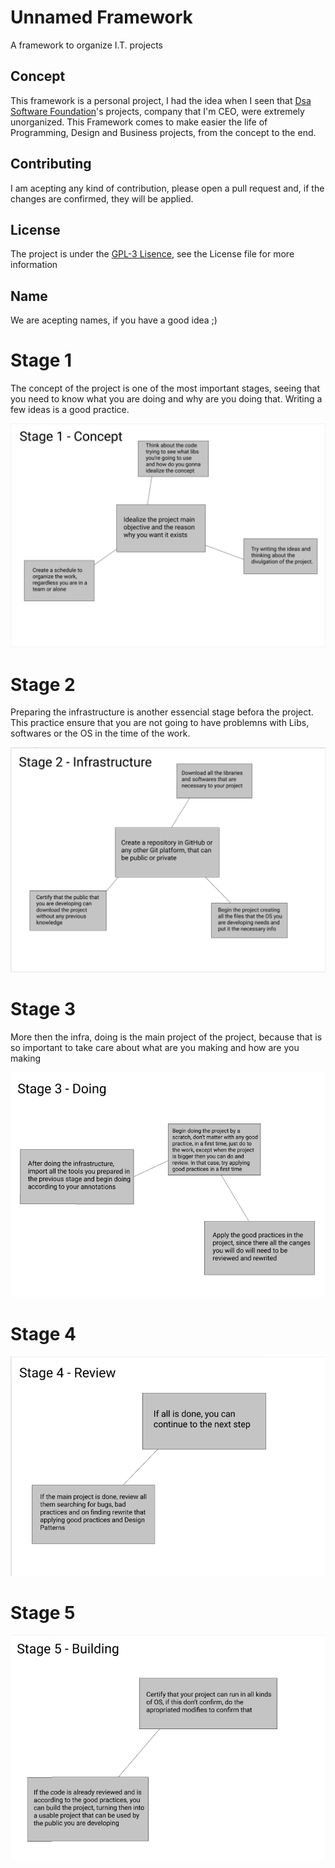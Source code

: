 # Unnamed Framework
A framework to organize I.T. projects

## Concept
This framework is a personal project, I had the idea when I seen that [Dsa Software Foundation](https://github.com/Dsa-Software)'s projects, company that I'm CEO, were extremely unorganized. This Framework comes to make easier the life of Programming, Design and Business projects, from the concept to the end.

## Contributing
I am acepting any kind of contribution, please open a pull request and, if the changes are confirmed, they will be applied.

## License
The project is under the [GPL-3 Lisence](https://github.com/caue-alves/Unnamed-Framework/blob/main/LICENSE.txt), see the License file for more information

## Name
We are acepting names, if you have a good idea ;)

# Stage 1

The concept of the project is one of the most important stages, seeing that you need to know what you are doing and why are you doing that. Writing a few ideas is a good practice.

![](https://github.com/Dsa-Software/Unnamed-Framework/blob/main/img/stage1.png?raw=true)

# Stage 2

Preparing the infrastructure is another essencial stage befora the project. This practice ensure that you are not going to have problemns with Libs, softwares or the OS in the time of the work.

![](https://github.com/Dsa-Software/Unnamed-Framework/blob/main/img/stage2.png?raw=true)

# Stage 3

More then the infra, doing is the main project of the project, because that is so important to take care about what are you making and how are you making

![](https://github.com/Dsa-Software/Unnamed-Framework/blob/main/img/stage3.png?raw=true)

# Stage 4

![](https://github.com/Dsa-Software/Unnamed-Framework/blob/main/img/stage4.png?raw=true)

# Stage 5

![](https://github.com/Dsa-Software/Unnamed-Framework/blob/main/img/stage5.png?raw=true)
